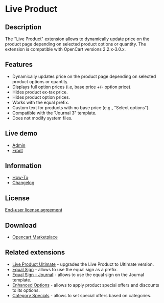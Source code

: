 # Live Product

## Description
The "Live Product" extension allows to dynamically update price on the product page depending on selected product options or quantity.
The extension is compatible with OpenCart versions 2.2.x-3.0.x.

## Features
* Dynamically updates price on the product page depending on selected product options or quantity.
* Displays full option prices (i.e, base price +/- option price).
* Hides product ex-tax price.
* Hides product option prices.
* Works with the equal prefix.
* Custom text for products with no base price (e.g., "Select options").
* Compatible with the "Journal 3" template.
* Does not modify system files.

## Live demo
* [Admin](http://ocmod.freevar.com/oc3020/a/admin/index.php?route=extension/module/live_product)
* [Front](http://ocmod.freevar.com/oc3020/a)

## Information
* [How-To](doc/HOWTO.md)
* [Changelog](doc/CHANGELOG.md)

## License
[End-user license agreement](EULA.txt)

## Download
* [Opencart Marketplace](https://www.opencart.com/index.php?route=marketplace/extension/info&extension_id=36005)

## Related extensions
* [Live Product Ultimate](https://www.opencart.com/index.php?route=marketplace/extension/info&extension_id=35460) - upgrades the Live Product to Ultimate version.
* [Equal Sign](https://www.opencart.com/index.php?route=marketplace/extension/info&extension_id=34383) - allows to use the equal sign as a prefix.
* [Equal Sign - Journal](https://www.opencart.com/index.php?route=marketplace/extension/info&extension_id=38532) - allows to use the equal sign on the Journal template.
* [Enhanced Options](https://www.opencart.com/index.php?route=marketplace/extension/info&extension_id=40391) - allows to apply product special offers and discounts to its options.
* [Category Specials](https://www.opencart.com/index.php?route=marketplace/extension/info&extension_id=40385) - allows to set special offers based on categories.
